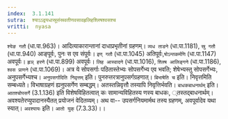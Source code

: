 ```yaml
---
index:  3.1.141
sutra:  श्याऽऽद्वयधास्रूसंस्रवतीणवसावहृलिहश्लिषश्वसश्च
vritti:  nyasa
---
```


`श्येङ गतौ` (धा.पा.963)। आदित्याकारान्तानां दाधाप्रभृतीनां ग्रहणम्। `व्यध ताडने` (धा.पा.1181), `स्रु गतौ` (धा.पा.940) आङ्पूर्वः, पुनः स एव संपूर्वः। `इण् गतौ` (धा.पा.1045) अतिपूर्वः,`षोऽन्तकर्मणि` (धा.पा.1147) अवपूर्वः। `हृञ् हरणे` (धा.पा.899) अवपूर्वः। `लिह आस्वादने` (धा.पा.1016), `श्लिष आलिङ्गने` (धा.पा.1186), `श्वस प्राणने` (धा.पा.1069)। अत्र ये सोपसर्गाः पठितास्तेभ्यः सोपसर्गेभ्य एव भवति; शेषेभ्यस्तु सोपसर्गेभ्यः, अनुपसर्गेभ्यश्च। `अनुपसर्गादिति निवृत्तम्` इति। पुनरुत्तरत्रानुपसर्गग्रहणात्। `बिभाषेति च` इति। निवृत्तमिति सम्बध्यते। विभाषाग्रहणं ह्यनुपसर्गेण सम्बद्धम्। अतस्तन्निवृत्तौ तस्यापि निवृत्तिर्भवति। `बाधकबाधनार्थम्` इति। `आतश्चोपसर्गे` (3.1.136) इति विशेषविहितत्वात् कः सामान्यविहितस्य णस्य बाधकः, ्तस्तद्बाधनार्थम्। अवश्यतेरप्युपादानस्यैतत् प्रयोजनं वेदितव्यम्। अथ वा-- उपसर्गनियमार्मथ तस्य ग्रहणम्, अवपूर्वादेव यथा स्यात्। `अवश्यायः` इति। `आतो युक्` (7.3.33)।।

